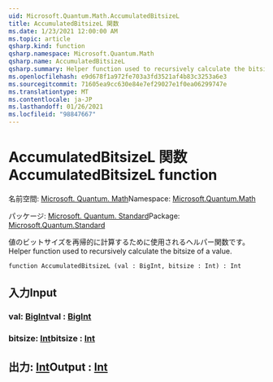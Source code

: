 ```yaml
---
uid: Microsoft.Quantum.Math.AccumulatedBitsizeL
title: AccumulatedBitsizeL 関数
ms.date: 1/23/2021 12:00:00 AM
ms.topic: article
qsharp.kind: function
qsharp.namespace: Microsoft.Quantum.Math
qsharp.name: AccumulatedBitsizeL
qsharp.summary: Helper function used to recursively calculate the bitsize of a value.
ms.openlocfilehash: e9d678f1a972fe703a3fd3521af4b83c3253a6e3
ms.sourcegitcommit: 71605ea9cc630e84e7ef29027e1f0ea06299747e
ms.translationtype: MT
ms.contentlocale: ja-JP
ms.lasthandoff: 01/26/2021
ms.locfileid: "98847667"
---
```

# <a name="accumulatedbitsizel-function"></a><span data-ttu-id="aa825-102">AccumulatedBitsizeL 関数</span><span class="sxs-lookup"><span data-stu-id="aa825-102">AccumulatedBitsizeL function</span></span>

<span data-ttu-id="aa825-103">名前空間: [Microsoft. Quantum. Math](xref:Microsoft.Quantum.Math)</span><span class="sxs-lookup"><span data-stu-id="aa825-103">Namespace: [Microsoft.Quantum.Math](xref:Microsoft.Quantum.Math)</span></span>

<span data-ttu-id="aa825-104">パッケージ: [Microsoft. Quantum. Standard](https://nuget.org/packages/Microsoft.Quantum.Standard)</span><span class="sxs-lookup"><span data-stu-id="aa825-104">Package: [Microsoft.Quantum.Standard](https://nuget.org/packages/Microsoft.Quantum.Standard)</span></span>


<span data-ttu-id="aa825-105">値のビットサイズを再帰的に計算するために使用されるヘルパー関数です。</span><span class="sxs-lookup"><span data-stu-id="aa825-105">Helper function used to recursively calculate the bitsize of a value.</span></span>

```qsharp
function AccumulatedBitsizeL (val : BigInt, bitsize : Int) : Int
```


## <a name="input"></a><span data-ttu-id="aa825-106">入力</span><span class="sxs-lookup"><span data-stu-id="aa825-106">Input</span></span>

### <a name="val--bigint"></a><span data-ttu-id="aa825-107">val: [BigInt](xref:microsoft.quantum.lang-ref.bigint)</span><span class="sxs-lookup"><span data-stu-id="aa825-107">val : [BigInt](xref:microsoft.quantum.lang-ref.bigint)</span></span>




### <a name="bitsize--int"></a><span data-ttu-id="aa825-108">bitsize: [Int](xref:microsoft.quantum.lang-ref.int)</span><span class="sxs-lookup"><span data-stu-id="aa825-108">bitsize : [Int](xref:microsoft.quantum.lang-ref.int)</span></span>





## <a name="output--int"></a><span data-ttu-id="aa825-109">出力: [Int](xref:microsoft.quantum.lang-ref.int)</span><span class="sxs-lookup"><span data-stu-id="aa825-109">Output : [Int](xref:microsoft.quantum.lang-ref.int)</span></span>


